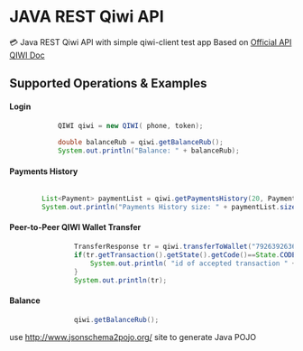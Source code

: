 JAVA REST Qiwi API
========
:credit_card:
Java REST Qiwi API with simple qiwi-client test app
Based on [Official API QIWI Doc](https://developer.qiwi.com/en/qiwi-wallet-personal/index.html#intro)

Supported Operations & Examples
--------

#### Login

```java
            QIWI qiwi = new QIWI( phone, token);
            
            double balanceRub = qiwi.getBalanceRub();
            System.out.println("Balance: " + balanceRub);
```
#### Payments History

```java
            
        List<Payment> paymentList = qiwi.getPaymentsHistory(20, PaymentHistory.PaymentType.INDEFERENT);
        System.out.println("Payments History size: " + paymentList.size());
```
#### Peer-to-Peer QIWI Wallet Transfer

```java
                TransferResponse tr = qiwi.transferToWallet("79263926369", 100.0d, "Thank you");
                if(tr.getTransaction().getState().getCode()==State.CODE_ACCEPTED){
                    System.out.println( "id of accepted transaction " + tr.getTransaction().getId() );
                }
                System.out.println(tr);
```

#### Balance

```java
                qiwi.getBalanceRub();
```

use http://www.jsonschema2pojo.org/ site to generate Java POJO
